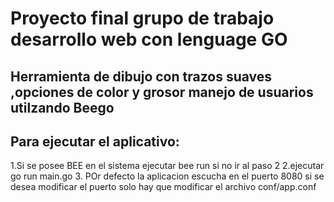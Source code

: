 Proyecto final grupo de trabajo desarrollo web con lenguage GO
===============================================================
Herramienta de dibujo con trazos suaves ,opciones de color y grosor manejo de usuarios utilzando Beego
----------------------------------------------------------------------------------------------------
Para ejecutar el aplicativo:
------------------------------------------------------------
1.Si se posee BEE en el sistema ejecutar bee run si no ir al paso 2
2.ejecutar go run main.go
3. POr defecto la aplicacion escucha en el puerto 8080 si se desea modificar 
el puerto solo hay que modificar el archivo conf/app.conf
